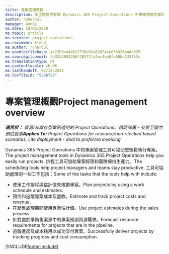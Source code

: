 ```yaml
---
title: 專案管理概觀
description: 本主題提供有關 Dynamics 365 Project Operations 中專案管理的資訊。
author: ruhercul
manager: AnnBe
ms.date: 10/06/2020
ms.topic: article
ms.service: project-operations
ms.reviewer: kfend
ms.author: ruhercul
ms.openlocfilehash: 4e23b5cd4b625736e02e62624ee838926e4dd325
ms.sourcegitcommit: fa32b1893286f20271fa4ec4be8fc68bd135f53c
ms.translationtype: HT
ms.contentlocale: zh-HK
ms.lasthandoff: 02/15/2021
ms.locfileid: "5286725"
---
```

# <a name="project-management-overview"></a><span data-ttu-id="2834a-103">專案管理概觀</span><span class="sxs-lookup"><span data-stu-id="2834a-103">Project management overview</span></span>

<span data-ttu-id="2834a-104">_**適用於：** 資源/非庫存型案例適用的 Project Operations、精簡部署 - 交易至開立預估發票_</span><span class="sxs-lookup"><span data-stu-id="2834a-104">_**Applies To:** Project Operations for resource/non-stocked based scenarios, Lite deployment - deal to proforma invoicing_</span></span>

<span data-ttu-id="2834a-105">Dynamics 365 Project Operations 中的專案管理工具可協助您輕鬆執行專案。</span><span class="sxs-lookup"><span data-stu-id="2834a-105">The project management tools in Dynamics 365 Project Operations help you easily run projects.</span></span> <span data-ttu-id="2834a-106">排程工具可協助專案經理和團隊保持生產力。</span><span class="sxs-lookup"><span data-stu-id="2834a-106">The scheduling tools help project managers and teams stay productive.</span></span> <span data-ttu-id="2834a-107">工具可協助處理的一些工作包括：</span><span class="sxs-lookup"><span data-stu-id="2834a-107">Some of the tasks that the tools help with include:</span></span>

- <span data-ttu-id="2834a-108">使用工作排程與估計值來規劃專案。</span><span class="sxs-lookup"><span data-stu-id="2834a-108">Plan projects by using a work schedule and estimates.</span></span>
- <span data-ttu-id="2834a-109">預估和追蹤專案成本及營收。</span><span class="sxs-lookup"><span data-stu-id="2834a-109">Estimate and track project costs and revenue.</span></span>
- <span data-ttu-id="2834a-110">在銷售處理期間使用專案估計值。</span><span class="sxs-lookup"><span data-stu-id="2834a-110">Use project estimates during the sales process.</span></span>
- <span data-ttu-id="2834a-111">針對處於準銷售案源中的專案預測資源需求。</span><span class="sxs-lookup"><span data-stu-id="2834a-111">Forecast resource requirements for projects that are in the pipeline.</span></span>
- <span data-ttu-id="2834a-112">追蹤進度及成本耗用以成功交付專案。</span><span class="sxs-lookup"><span data-stu-id="2834a-112">Successfully deliver projects by tracking progress and cost consumption.</span></span>


[!INCLUDE[footer-include](../includes/footer-banner.md)]